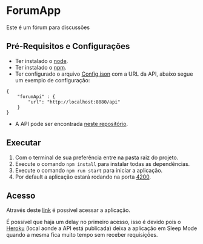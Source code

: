 # ForumApp

Este é um fórum para discussões

## Pré-Requisitos e Configurações

- Ter instalado o [node](https://nodejs.org/en/).
- Ter instalado o [npm](https://www.npmjs.com/).
- Ter configurado o arquivo [Config.json](https://github.com/Renan-Saraiva/forum-app/blob/master/src/assets/config/config.json) com a URL da API, abaixo segue um exemplo de configuração:

```
{    
    "forumApi" : {
        "url": "http://localhost:8080/api"
    }
}
```

- A API pode ser encontrada [neste repositório](https://github.com/Renan-Saraiva/forum-api).

## Executar

1. Com o terminal de sua preferência entre na pasta raiz do projeto.
2. Execute o comando `npm install` para instalar todas as dependências.
3. Execute o comando `npm run start` para iniciar a aplicação.
4. Por default a aplicação estará rodando na porta [4200](http://localhost:4200/).

## Acesso

Através deste [link](https://renan-saraiva.github.io/forum-app/home) é possível acessar a aplicação. 

É possível que haja um delay no primeiro acesso, isso é devido pois o [Heroku](https://www.heroku.com/) (local aonde a API está publicada) deixa a aplicação em Sleep Mode quando a mesma fica muito tempo sem receber requisições.
